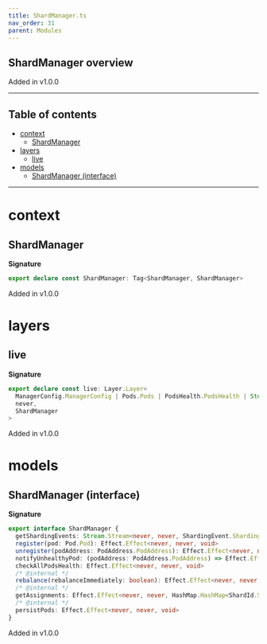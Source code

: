 ```yaml
---
title: ShardManager.ts
nav_order: 31
parent: Modules
---
```


## ShardManager overview

Added in v1.0.0

---

<h2 class="text-delta">Table of contents</h2>

- [context](#context)
  - [ShardManager](#shardmanager)
- [layers](#layers)
  - [live](#live)
- [models](#models)
  - [ShardManager (interface)](#shardmanager-interface)

---

# context

## ShardManager

**Signature**

```ts
export declare const ShardManager: Tag<ShardManager, ShardManager>
```

Added in v1.0.0

# layers

## live

**Signature**

```ts
export declare const live: Layer.Layer<
  ManagerConfig.ManagerConfig | Pods.Pods | PodsHealth.PodsHealth | Storage.Storage,
  never,
  ShardManager
>
```

Added in v1.0.0

# models

## ShardManager (interface)

**Signature**

```ts
export interface ShardManager {
  getShardingEvents: Stream.Stream<never, never, ShardingEvent.ShardingEvent>
  register(pod: Pod.Pod): Effect.Effect<never, never, void>
  unregister(podAddress: PodAddress.PodAddress): Effect.Effect<never, never, void>
  notifyUnhealthyPod: (podAddress: PodAddress.PodAddress) => Effect.Effect<never, never, void>
  checkAllPodsHealth: Effect.Effect<never, never, void>
  /* @internal */
  rebalance(rebalanceImmediately: boolean): Effect.Effect<never, never, void>
  /* @internal */
  getAssignments: Effect.Effect<never, never, HashMap.HashMap<ShardId.ShardId, Option.Option<PodAddress.PodAddress>>>
  /* @internal */
  persistPods: Effect.Effect<never, never, void>
}
```

Added in v1.0.0
